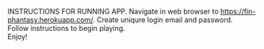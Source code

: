 INSTRUCTIONS FOR RUNNING APP. 
Navigate in web browser to https://fin-phantasy.herokuapp.com/. 
Create uniqure login email and password.  
Follow instructions to begin playing.  
Enjoy!  
